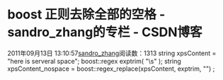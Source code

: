 # boost 正则去除全部的空格 - sandro_zhang的专栏 - CSDN博客
2011年09月13日 13:10:57[sandro_zhang](https://me.csdn.net/sandro_zhang)阅读数：1313
string xpsContent = "here is serveral space";
boost::regex exptrim( "\\s" );
string xpsContent_nospace = boost::regex_replace(xpsContent, exptrim, "") ;
            
